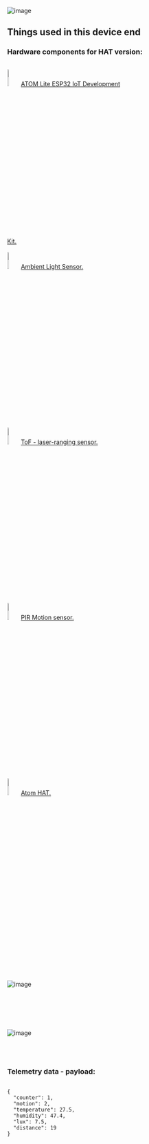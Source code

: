 



![image](https://github.com/romankiss/R-IoT/assets/30365471/2477d166-39b7-4d99-8a21-49183dbd9a42)



<h2>Things used in this device end</h2>

<h3>Hardware components for HAT version:</h3>

<p style="display:inline-block;">
  <img  width="10%" src="https://github.com/romankiss/R-IoT/assets/30365471/40ae9537-c80b-49c5-803d-bfe5a858fb83">
  <a href="https://shop.m5stack.com/collections/m5-controllers/products/atom-lite-esp32-development-kit">ATOM Lite ESP32 IoT Development Kit.</a>
  <br/><br/>
  <img  width="10%" src="https://github.com/romankiss/R-IoT/assets/30365471/93c99219-88d7-4cfd-8390-e7bff8a774f0">
   <a href="https://shop.m5stack.com/collections/m5-sensor/products/m5stickc-hat-ambient-light-sensor">Ambient Light Sensor.</a>
  <br/><br/>
  <img width="10%" src="https://github.com/romankiss/R-IoT/assets/30365471/5d1ad426-e63f-46f9-b9c6-c478a710e6d3">
   <a href="https://shop.m5stack.com/collections/m5-sensor/products/m5stickc-tof-hatvl53l0x"> ToF - laser-ranging sensor.</a>
  <br/><br/>
   <img width="10%" src="https://github.com/romankiss/R-IoT/assets/30365471/23b17100-c5d3-4141-8979-a1740b9ddef5">
  <a href="https://shop.m5stack.com/collections/m5-sensor/products/m5stickccompatible-hat-pir-sensor">PIR Motion sensor.</a>
  <br/><br/>
   <img width="10%" src="https://github.com/romankiss/R-IoT/assets/30365471/d1e6fe78-4a29-4b5e-b431-03b0590ae394">
  <a href="https://shop.m5stack.com/products/atom-mate">Atom HAT.</a>
</p>

<br />
<br />
<br />
<br />



![image](https://github.com/romankiss/R-IoT/assets/30365471/0b4a6f75-5e66-49cd-948c-f4a8c6f6dcfd)

<br />
<br />
<br />
<br />

![image](https://github.com/romankiss/R-IoT/assets/30365471/16339872-d221-4c7d-890b-aeaec8fdc3e4)

<br />
<br />
<h3>Telemetry data - payload:</h3>
<p>
<code>
{
  "counter": 1,
  "motion": 2,
  "temperature": 27.5,
  "humidity": 47.4,
  "lux": 7.5,
  "distance": 19
}
</code>
</p>


